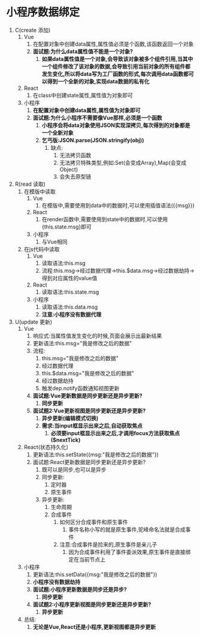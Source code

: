 # 小程序数据绑定

1. C(create 添加)
   1. Vue
      1. 在配置对象中创建data属性,属性值必须是个函数,该函数返回一个对象
      2. **面试题:为什么data属性值不能是一个对象?**
         1. **如果data属性值是一个对象,会导致该对象被多个组件引用,当其中一个组件修改了该对象的数据,会导致引用当前对象的所有组件都发生变化,所以将data写为工厂函数的形式,每次调用data函数都可以得到一个全新的对象,实现data数据的私有化**
   2. React
      1. 在class中创建state属性,属性值为对象即可
   3. 小程序
      1. **在配置对象中创建data属性,属性值为对象即可**
      2. **面试题:为什么小程序不需要像Vue那样,必须是一个函数**
         1. **小程序会将data对象使用JSON实现深拷贝,每次得到的对象都是一个全新对象**
         2. **乞丐版:JSON.parse(JSON.stringify(obj))**
            1. 缺点:
               1. 无法拷贝函数
               2. 无法拷贝特殊类型,例如:Set(会变成Array),Map(会变成Object)
               3. 会失去原型链
2. R(read 读取)
   1. 在模版中读取
      1. Vue
         1. 在模版中,需要使用到data中的数据时,可以使用插值语法({{msg}})
      2. React
         1. 在render函数中,需要使用到state中的数据时,可以使用{this.state.msg}即可
      3. 小程序
         1. 与Vue相同
   2. 在js代码中读取
      1. Vue
         1. 读取语法:this.msg
         2. 流程:this.msg->经过数据代理->this.$data.msg->经过数据劫持->得到对应属性的value值
      2. React
         1. 读取语法:this.state.msg
      3. 小程序
         1. 读取语法:this.data.msg
         2. **注意:小程序没有数据代理**
3. U(update 更新)
   1. Vue
      1. 响应式:当属性值发生变化的时候,页面会展示出最新结果
      2. 更新语法:this.msg="我是修改之后的数据" 
      3. 流程:
         1. this.msg="我是修改之后的数据" 
         2. 经过数据代理
         3. this.$data.msg="我是修改之后的数据" 
         4. 经过数据劫持
         5. 触发dep.notify函数通知视图更新
      4. **面试题:Vue更新数据是同步更新还是异步更新?**
         1. **同步更新**
      5. **面试题2:Vue更新视图是同步更新还是异步更新?**
         1. **异步更新(编辑模式切换)**
         2. **需求:当input框显示出来之后,自动获取焦点**
            1. **必须要input框显示出来之后,才调用focus方法获取焦点($nextTick)**
   2. React(状态持久化)
      1. 更新语法:this.setState({msg:"我是修改之后的数据"}) 
      2. 面试题:React更新数据是同步更新还是异步更新?
         1. 既可以是同步,也可以是异步
         2. 同步更新:
            1. 定时器
            2. 原生事件
         3. 异步更新:
            1. 生命周期
            2. 合成事件
               1. 如何区分合成事件和原生事件
                  1. 事件名称小写的就是原生事件,驼峰命名法就是合成事件
               2. 注意:合成事件是捡来的,原生事件是亲儿子
                  1. 因为合成事件利用了事件委派效果,原生事件是直接绑定在当前节点上
   3. 小程序
      1. 更新语法:this.setData({msg:"我是修改之后的数据"})
      2. **小程序没有数据劫持**
      3. **面试题:小程序更新数据是同步还是异步?**
         1. **同步更新**
      4. **面试题2:小程序更新视图是同步更新还是异步更新?**
         1. **异步更新**
   4. 总结:
      1. **无论是Vue,React还是小程序,更新视图都是异步更新**

